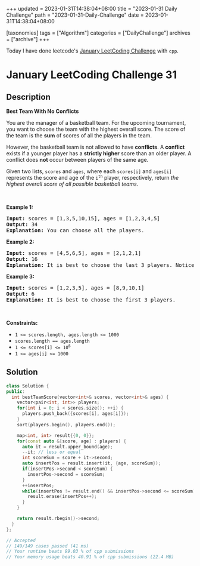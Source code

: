 +++
updated = 2023-01-31T14:38:04+08:00
title = "2023-01-31 Daily Challenge"
path = "2023-01-31-Daily-Challenge"
date = 2023-01-31T14:38:04+08:00

[taxonomies]
tags = ["Algorithm"]
categories = ["DailyChallenge"]
archives = ["archive"]
+++

Today I have done leetcode's [January LeetCoding Challenge](https://leetcode.com/problems/best-team-with-no-conflicts/) with `cpp`.

<!-- more -->

# January LeetCoding Challenge 31

## Description

**Best Team With No Conflicts**

<p>You are the manager of a basketball team. For the upcoming tournament, you want to choose the team with the highest overall score. The score of the team is the <strong>sum</strong> of scores of all the players in the team.</p>

<p>However, the basketball team is not allowed to have <strong>conflicts</strong>. A <strong>conflict</strong> exists if a younger player has a <strong>strictly higher</strong> score than an older player. A conflict does <strong>not</strong> occur between players of the same age.</p>

<p>Given two lists, <code>scores</code> and <code>ages</code>, where each <code>scores[i]</code> and <code>ages[i]</code> represents the score and age of the <code>i<sup>th</sup></code> player, respectively, return <em>the highest overall score of all possible basketball teams</em>.</p>

<p>&nbsp;</p>
<p><strong class="example">Example 1:</strong></p>

<pre>
<strong>Input:</strong> scores = [1,3,5,10,15], ages = [1,2,3,4,5]
<strong>Output:</strong> 34
<strong>Explanation:</strong>&nbsp;You can choose all the players.
</pre>

<p><strong class="example">Example 2:</strong></p>

<pre>
<strong>Input:</strong> scores = [4,5,6,5], ages = [2,1,2,1]
<strong>Output:</strong> 16
<strong>Explanation:</strong>&nbsp;It is best to choose the last 3 players. Notice that you are allowed to choose multiple people of the same age.
</pre>

<p><strong class="example">Example 3:</strong></p>

<pre>
<strong>Input:</strong> scores = [1,2,3,5], ages = [8,9,10,1]
<strong>Output:</strong> 6
<strong>Explanation:</strong>&nbsp;It is best to choose the first 3 players. 
</pre>

<p>&nbsp;</p>
<p><strong>Constraints:</strong></p>

<ul>
	<li><code>1 &lt;= scores.length, ages.length &lt;= 1000</code></li>
	<li><code>scores.length == ages.length</code></li>
	<li><code>1 &lt;= scores[i] &lt;= 10<sup>6</sup></code></li>
	<li><code>1 &lt;= ages[i] &lt;= 1000</code></li>
</ul>


## Solution

``` cpp
class Solution {
public:
  int bestTeamScore(vector<int>& scores, vector<int>& ages) {
    vector<pair<int, int>> players;
    for(int i = 0; i < scores.size(); ++i) {
      players.push_back({scores[i], ages[i]});
    }
    sort(players.begin(), players.end());

    map<int, int> result{{0, 0}};
    for(const auto &[score, age] : players) {
      auto it = result.upper_bound(age);
      --it; // less or equal
      int scoreSum = score + it->second;
      auto insertPos = result.insert(it, {age, scoreSum});
      if(insertPos->second < scoreSum) {
        insertPos->second = scoreSum;
      }
      ++insertPos;
      while(insertPos != result.end() && insertPos->second <= scoreSum) {
        result.erase(insertPos++);
      }
    }

    return result.rbegin()->second;
  }
};

// Accepted
// 149/149 cases passed (41 ms)
// Your runtime beats 99.03 % of cpp submissions
// Your memory usage beats 40.91 % of cpp submissions (22.4 MB)
```
